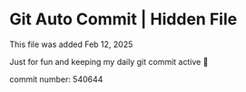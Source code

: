 # Git Auto Commit | Hidden File

This file was added Feb 12, 2025

Just for fun and keeping my daily git commit active 🤪

commit number: 540644
